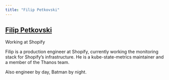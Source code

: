 ```yaml
---
title: "Filip Petkovski"
---
```

## [Filip Petkovski](https://twitter.com/fpetkovsky)

Working at Shopify

Filip is a production engineer at Shopify, currently working the monitoring stack for Shopify’s infrastructure. He is a kube-state-metrics maintainer and a member of the Thanos team.

Also engineer by day, Batman by night.
